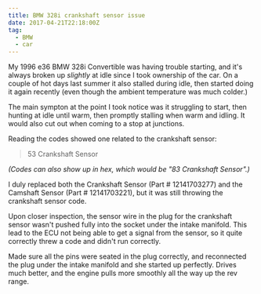 ```yaml
---
title: BMW 328i crankshaft sensor issue
date: 2017-04-21T22:18:00Z
tag:
  - BMW
  - car
---
```


My 1996 e36 BMW 328i Convertible was having trouble starting, and it's always broken up _slightly_ at idle since I took ownership of the car. On a couple of hot days last summer it also stalled during idle, then started doing it again recently (even though the ambient temperature was much colder.)

The main sympton at the point I took notice was it struggling to start, then hunting at idle until warm, then promptly stalling when warm and idling. It would also cut out when coming to a stop at junctions.

Reading the codes showed one related to the crankshaft sensor:

> 53 Crankshaft Sensor

_(Codes can also show up in hex, which would be "83 Crankshaft Sensor".)_

I duly replaced both the Crankshaft Sensor (Part # 12141703277) and the Camshaft Sensor (Part # 12141703221), but it was still throwing the crankshaft sensor code.

Upon closer inspection, the sensor wire in the plug for the crankshaft sensor wasn't pushed fully into the socket under the intake manifold. This lead to the ECU not being able to get a signal from the sensor, so it quite correctly threw a code and didn't run correctly.

Made sure all the pins were seated in the plug correctly, and reconnected the plug under the intake manifold and she started up perfectly. Drives much better, and the engine pulls more smoothly all the way up the rev range.
